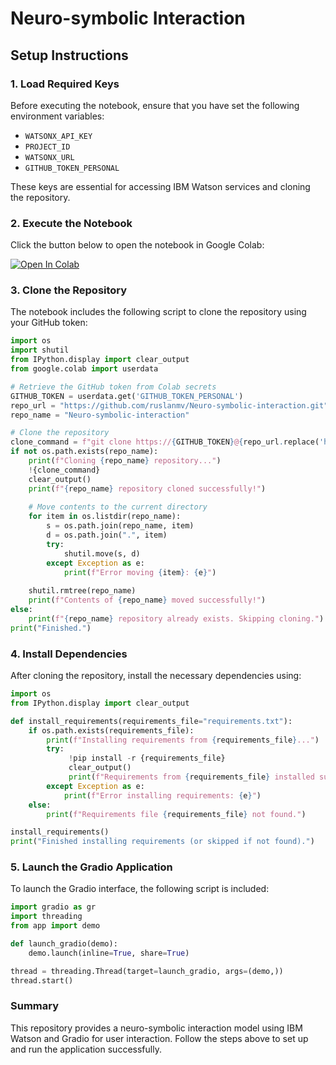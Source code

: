 # Neuro-symbolic Interaction

## Setup Instructions

### 1. Load Required Keys
Before executing the notebook, ensure that you have set the following environment variables:

- `WATSONX_API_KEY`
- `PROJECT_ID`
- `WATSONX_URL`
- `GITHUB_TOKEN_PERSONAL`

These keys are essential for accessing IBM Watson services and cloning the repository.

### 2. Execute the Notebook

Click the button below to open the notebook in Google Colab:

[![Open In Colab](https://colab.research.google.com/assets/colab-badge.svg)](https://colab.research.google.com/github/ruslanmv/Neuro-symbolic-interaction/blob/main/Neuro_symbolic_interaction.ipynb)

### 3. Clone the Repository
The notebook includes the following script to clone the repository using your GitHub token:

```python
import os
import shutil
from IPython.display import clear_output
from google.colab import userdata

# Retrieve the GitHub token from Colab secrets
GITHUB_TOKEN = userdata.get('GITHUB_TOKEN_PERSONAL')
repo_url = "https://github.com/ruslanmv/Neuro-symbolic-interaction.git"
repo_name = "Neuro-symbolic-interaction"

# Clone the repository
clone_command = f"git clone https://{GITHUB_TOKEN}@{repo_url.replace('https://', '')}"
if not os.path.exists(repo_name):
    print(f"Cloning {repo_name} repository...")
    !{clone_command}
    clear_output()
    print(f"{repo_name} repository cloned successfully!")
    
    # Move contents to the current directory
    for item in os.listdir(repo_name):
        s = os.path.join(repo_name, item)
        d = os.path.join(".", item)
        try:
            shutil.move(s, d)
        except Exception as e:
            print(f"Error moving {item}: {e}")
    
    shutil.rmtree(repo_name)
    print(f"Contents of {repo_name} moved successfully!")
else:
    print(f"{repo_name} repository already exists. Skipping cloning.")
print("Finished.")
```

### 4. Install Dependencies
After cloning the repository, install the necessary dependencies using:

```python
import os
from IPython.display import clear_output

def install_requirements(requirements_file="requirements.txt"):
    if os.path.exists(requirements_file):
        print(f"Installing requirements from {requirements_file}...")
        try:
             !pip install -r {requirements_file}
             clear_output()
             print(f"Requirements from {requirements_file} installed successfully!")
        except Exception as e:
            print(f"Error installing requirements: {e}")
    else:
        print(f"Requirements file {requirements_file} not found.")

install_requirements()
print("Finished installing requirements (or skipped if not found).")
```

### 5. Launch the Gradio Application
To launch the Gradio interface, the following script is included:

```python
import gradio as gr
import threading
from app import demo

def launch_gradio(demo):
    demo.launch(inline=True, share=True)

thread = threading.Thread(target=launch_gradio, args=(demo,))
thread.start()
```

### Summary
This repository provides a neuro-symbolic interaction model using IBM Watson and Gradio for user interaction. Follow the steps above to set up and run the application successfully.

